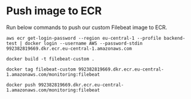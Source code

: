 # Push image to ECR
Run below commands to push our custom Filebeat image to ECR.
```
aws ecr get-login-password --region eu-central-1 --profile backend-test | docker login --username AWS --password-stdin 992382819669.dkr.ecr.eu-central-1.amazonaws.com
```

```
docker build -t filebeat-custom .
```

```
docker tag filebeat-custom 992382819669.dkr.ecr.eu-central-1.amazonaws.com/monitoring:filebeat
```

```
docker push 992382819669.dkr.ecr.eu-central-1.amazonaws.com/monitoring:filebeat
```